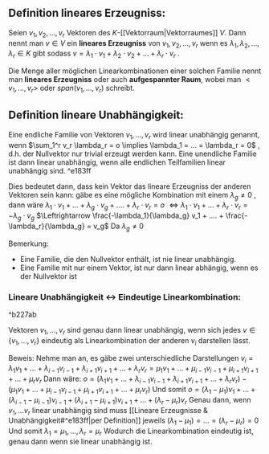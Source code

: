 ## Definition lineares Erzeugniss:
Seien $v_1, v_2, ..., v_r$ Vektoren des $K$-[[Vektorraum|Vektorraumes]] $V$. 
Dann nennt man $v \in V$ ein **lineares Erzeugniss** von $v_1, v_2, ..., v_r$ wenn es $\lambda_1, \lambda_2, ..., \lambda_r \in K$ gibt sodass $v = \lambda_1 \cdot v_1 + \lambda_2 \cdot v_2 + ... + \lambda_r \cdot v_r$ .

Die Menge aller möglichen Linearkombinationen einer solchen Familie nennt man **lineares Erzeugniss** oder auch **aufgespannter Raum**, wobei man $<v_1, ..., v_r>$ oder $span(v_1, ..., v_r)$ schreibt. 

## Definition lineare Unabhängigkeit:
Eine endliche Familie von Vektoren $v_1, ..., v_r$ wird linear unabhängig genannt, wenn 
$\sum_1^r v_r \lambda_r = o \implies \lambda_1 = ... = \lambda_r = 0$ , d.h. der Nullvektor nur trivial erzeugt werden kann.
Eine unendliche Familie ist dann linear unabhängig, wenn alle endlichen Teilfamilien linear unabhängig sind. ^e183ff

Dies bedeutet dann, dass kein Vektor das lineare Erzeugniss der anderen Vektoren sein kann:
gäbe es eine mögliche Kombination mit einem $\lambda_g \neq 0$ , dann wäre
$\lambda_1 \cdot v_1 + ... + \lambda_g \cdot v_g + .... + \lambda_r \cdot v_r = o$
$\Leftrightarrow \lambda_1 \cdot v_1 + ... + \lambda_r \cdot v_r = -\lambda_g \cdot v_g$
$\Leftrightarrow \frac{-\lambda_1}{\lambda_g} v_1 + .... + \frac{-\lambda_r}{\lambda_g} = v_g$                    Da $\lambda_g \neq 0$ 

Bemerkung: 
- Eine Familie, die den Nullvektor enthält, ist nie linear unabhängig.
- Eine Familie mit nur einem Vektor, ist nur dann linear abhängig, wenn es der Nullvektor ist
### Lineare Unabhängigkeit <-> Eindeutige Linearkombination:

^b227ab

Vektoren $v_1, ..., v_r$ sind genau dann linear unabhängig, wenn sich jedes $v \in \{v_1, ..., v_r\}$ eindeutig als Linearkombination der anderen $v_i$ darstellen lässt.

Beweis:
	Nehme man an, es gäbe zwei unterschiedliche Darstellungen $v_i = \lambda_1 v_1 + ... + \lambda_{i - 1} v_{i - 1} + \lambda_{i + 1} v_{i + 1} + ... + \lambda_r v_r= \mu_1 v_1 + ... + \mu_{i - 1} v_{i - 1} + \mu_{i + 1} v_{i + 1} +... + \mu_r v_r$ 
	Dann wäre:
	$o = (\lambda_1 v_1 + ... + \lambda_{i - 1} v_{i - 1} + \lambda_{i + 1} v_{i + 1} + ... + \lambda_r v_r) - (\mu_1 v_1 + ... + \mu_{i - 1} v_{i - 1} + \mu_{i + 1} v_{i + 1} +... + \mu_r v_r)$ 
	Und somit
	$o = (\lambda_1 - \mu_1) v_1 + ... + (\lambda_{i-1} - \mu_{i - 1}) v_{i-1}+ (\lambda_{i + 1} - \mu_{i + 1}) v_{i + 1} + ... + (\lambda_r - \mu_r) v_r$
	Genau dann, wenn $v_1, ... v_r$ linear unabhängig sind muss [[Lineare Erzeugnisse & Unabhängigkeit#^e183ff|per Definition]] jeweils
	$(\lambda_1 - \mu_1) = ... = (\lambda_r - \mu_r) = 0$
	Und somit
	$\lambda_1 = \mu_1, ..., \lambda_r = \mu_r$ 
	Wodurch die Linearkombination eindeutig ist, genau dann wenn sie linear unabhängig ist.







